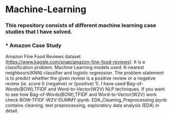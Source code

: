 # Machine-Learning
### This repository consists of different machine learning case studies that I have solved.

### * Amazon Case Study
Amazon Fine Food Reviews dataset (https://www.kaggle.com/snap/amazon-fine-food-reviews). It is a classification problem. Machine Learning models used: K-nearest neighbours(KNN) classifier and logistic regression. The problem statement is to predict whether the given review is a positive review or a negative review (ie. score 0 (negative) or (positive) 1). I have used Bag-of-Words(BOW),TFIDF and Word-to-Vector(W2V) NLP techniques. If you want to see how Bag-of-Words(BOW),TFIDF and Word-to-Vector(W2V) work check BOW-TFIDF-W2V-DUMMY.ipynb. EDA_Cleaning_Preprocessing.ipynb contains cleaning, text preprocessing, exploratory data analysis (EDA) in detail.

